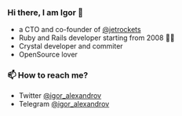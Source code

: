 ### Hi there, I am Igor 👋

 - a CTO and co-founder of [@jetrockets](https://github.com/jetrockets)
 - Ruby and Rails developer starting from 2008 👴🏻
 - Crystal developer and commiter
 - OpenSource lover

### 📫 How to reach me?
 - Twitter [@igor_alexandrov](https://twitter.com/igor_alexandrov)
 - Telegram [@igor_alexandrov](https://t.me/igor_alexandrov)

<!--
**igor-alexandrov/igor-alexandrov** is a ✨ _special_ ✨ repository because its `README.md` (this file) appears on your GitHub profile.

Here are some ideas to get you started:

- 🔭 I’m currently working on ...
- 🌱 I’m currently learning ...
- 👯 I’m looking to collaborate on ...
- 🤔 I’m looking for help with ...
- 💬 Ask me about ...
- 📫 How to reach me: ...
- 😄 Pronouns: ...
- ⚡ Fun fact: ...
-->
